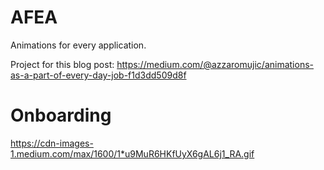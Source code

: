 # AFEA
Animations for every application.

Project for this blog post:
https://medium.com/@azzaromujic/animations-as-a-part-of-every-day-job-f1d3dd509d8f

# Onboarding

https://cdn-images-1.medium.com/max/1600/1*u9MuR6HKfUyX6gAL6j1_RA.gif
